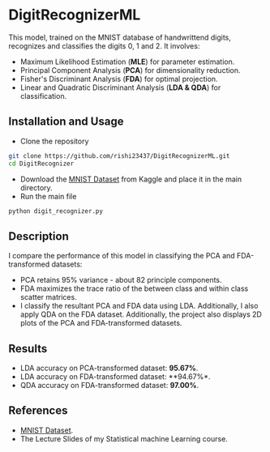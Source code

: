 # DigitRecognizerML
This model, trained on the MNIST database of handwrittend digits, recognizes and classifies the digits 0, 1 and 2. It involves:
* Maximum Likelihood Estimation (**MLE**) for parameter estimation.
* Principal Component Analysis (**PCA**) for dimensionality reduction.
* Fisher's Discriminant Analysis (**FDA**) for optimal projection.
* Linear and Quadratic Discriminant Analysis (**LDA & QDA**) for classification.


## Installation and Usage
* Clone the repository
``` bash
git clone https://github.com/rishi23437/DigitRecognizerML.git
cd DigitRecognizer
```
* Download the [MNIST Dataset](https://www.kaggle.com/datasets/hojjatk/mnist-dataset) from Kaggle and place it in the main directory.
* Run the main file
``` bash
python digit_recognizer.py
```


## Description
I compare the performance of this model in classifying the PCA and FDA-transformed datasets:
- PCA retains 95% variance - about 82 principle components.
- FDA maximizes the trace ratio of the between class and within class scatter matrices.
- I classify the resultant PCA and FDA data using LDA. Additionally, I also apply QDA on the FDA dataset.
Additionally, the project also displays 2D plots of the PCA and FDA-transformed datasets.


## Results
- LDA accuracy on PCA-transformed dataset: **95.67%**.
- LDA accuracy on FDA-transformed dataset: **94.67%*.
- QDA accuracy on FDA-transformed dataset: **97.00%**.


## References
- [MNIST Dataset](https://www.kaggle.com/datasets/hojjatk/mnist-dataset).
- The Lecture Slides of my Statistical machine Learning course.
